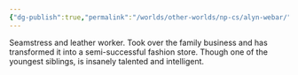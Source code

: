 ```yaml
---
{"dg-publish":true,"permalink":"/worlds/other-worlds/np-cs/alyn-webar/"}
---
```


Seamstress and leather worker. Took over the family business and has transformed it into a semi-successful fashion store. Though one of the youngest siblings, is insanely talented and intelligent. 